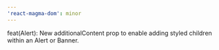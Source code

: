 ```yaml
---
'react-magma-dom': minor
---
```


feat(Alert): New additionalContent prop to enable adding styled children within an Alert or Banner.
